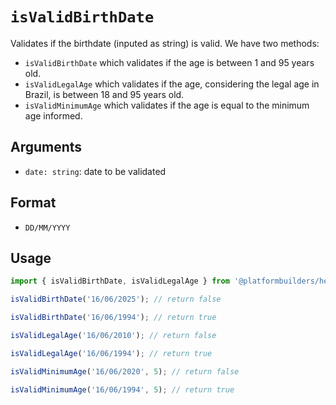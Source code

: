 # `isValidBirthDate`

Validates if the birthdate (inputed as string) is valid.
We have two methods:
- `isValidBirthDate` which validates if the age is between 1 and 95 years old.
- `isValidLegalAge` which validates if the age, considering the legal age in Brazil, is between 18 and 95 years old.
- `isValidMinimumAge` which validates if the age is equal to the minimum age informed.

## Arguments

- `date: string`: date to be validated

## Format

- `DD/MM/YYYY`

## Usage

```jsx
import { isValidBirthDate, isValidLegalAge } from '@platformbuilders/helpers';

isValidBirthDate('16/06/2025'); // return false

isValidBirthDate('16/06/1994'); // return true

isValidLegalAge('16/06/2010'); // return false

isValidLegalAge('16/06/1994'); // return true

isValidMinimumAge('16/06/2020', 5); // return false

isValidMinimumAge('16/06/1994', 5); // return true

```
